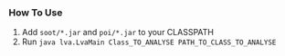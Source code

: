 ### How To Use
1. Add `soot/*.jar` and `poi/*.jar` to your CLASSPATH
2. Run `java lva.LvaMain Class_TO_ANALYSE PATH_TO_CLASS_TO_ANALYSE`